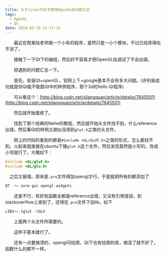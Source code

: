 ```yaml
---
title: 关于linux下Qt中使用OpenGL的问题汇总
tags:
  - OpenGL
  - Qt
date: 2014-03-10 21:17:13
---
```


　　最近在帮某陆老师搞一个小车的程序，虽然只是一小个模块，不过已经弄得吃不消了。

　　接触了一下Qt下的编程，然后好不容易才把OpenGL给调试了不会出错。

　　把遇到的问题汇总一下。

	 
　　首先，安装Qt+openGL，官网上下+google基本不会有多大问题。(评判装成功就是你Qt能不能跑Qt中的样例程序，那个3d的hello Qt程序)

　　可以看这个：[http://blog.csdn.net/silangquan/article/details/7845501](http://blog.csdn.net/silangquan/article/details/7845501)

　　然后就开始蛋疼了。

　　找到了那个经典的Nehe的教程，然后就开始头文件找不到，什么reference出错，然后看Qt的样例又貌似没用到`glut.h`之类的头文件。

　　网上的代码的看到的都是`#include <GL/GLUT.h>`之类的形式，怎么都找不到，火起来就直接在ubuntu下搜`glut.h`这个文件，然后发现竟然是小写的，改成小写就行了。大概如下：

```cpp
#include <GL/glut.h>
#include <GL/glu.h>
```

　之后又报错。原来是`.pro`文件得加opengl才行，于是就把所有的都添加了

```cpp
QT  += core gui opengl widgets
```

　　还是不行，有好些函数全都是reference出错，又没有引用错误，到stackoverflow上查到了，还得在`.pro`文件下加lib，如下

```cpp
LIBS+=-lglut -lGLU
```

　　上面两个头文件所需要的。

　　这样子基本就行了。

	 

　　还有一点要搞清的，opengl可绘图，Qt下也有绘图的库，搞混了就不好了，函数什么的都不一样。

	 